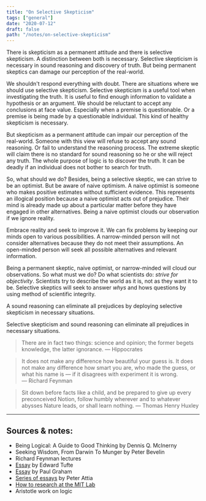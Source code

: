 ```yaml
---
title: "On Selective Skepticism"
tags: ["general"]
date: "2020-07-12"
draft: false
path: "/notes/on-selective-skepticism"
---
```

There is skepticism as a permanent attitude and there is selective skepticism. A distinction between both is necessary. Selective skepticism is necessary  in sound reasoning and discovery of truth. But being  permanent skeptics can damage our perception of the real-world.

We shouldn't respond everything with doubt. There are situations where we should use selective skepticism. Selective skepticism is a useful tool when investigating the truth. It is useful to find enough information to validate a hypothesis or an argument. We should be reluctant to accept any conclusions at face value. Especially when a premise is questionable. Or a premise is being made by a questionable individual. This kind of healthy skepticism is necessary.

But skepticism as a permanent attitude can impair our perception of the real-world. Someone with this view will refuse to accept any sound reasoning. Or fail to understand the reasoning process. The extreme skeptic will claim there is no standard for sound reasoning so he or she will reject any truth. The whole purpose of logic is to discover the truth. It can be deadly if an individual does not bother to search for truth.

So, what should we do? Besides, being a selective skeptic, we can strive to be an optimist. But be aware of naive optimism. A naive optimist is someone who makes positive estimates without sufficient evidence. This represents an illogical position because a naive optimist acts out of prejudice. Their mind is already made up about a particular matter before they have engaged in other alternatives. Being a naive optimist clouds our observation if we ignore reality.

Embrace reality and seek to improve it. We can fix problems by keeping our minds open to various possibilities. A narrow-minded person will not consider alternatives because they do not meet their assumptions. An open-minded person will seek all possible alternatives and relevant information.

Being a permanent skeptic, naive optimist, or narrow-minded will cloud our observations. So what must we do? Do what scientists do: _strive for objectivity_. Scientists try to describe the world as it is, not as they want it to be. Selective skeptics will seek to answer _whys_ and hows questions by using method of scientific integrity.

A sound reasoning can eliminate all prejudices by deploying selective skepticism in necessary situations.

Selective skepticism and sound reasoning can eliminate all prejudices in necessary situations.

> There are in fact two things: science and opinion; the former begets knowledge, the latter ignorance. — Hippocrates

> It does not make any difference how beautiful your guess is. It does not make any difference how smart you are, who made the guess, or what his name is — if it disagrees with experiment it is wrong. — Richard Feynman

> Sit down before facts like a child, and be prepared to give up every preconceived Notion, follow humbly wherever and to whatever abysses Nature leads, or shall learn nothing. — Thomas Henry Huxley

---

## Sources & notes:
- Being Logical: A Guide to Good Thinking by Dennis Q. McInerny
- Seeking Wisdom, From Darwin To Munger by Peter Bevelin
- Richard Feynman lectures
- [Essay](https://www.edwardtufte.com/tufte/hill) by Edward Tufte
- [Essay](http://paulgraham.com/hamming.html) by Paul Graham
- [Series of essays](https://peterattiamd.com/ns001/) by Peter Attia
- [How to research at the MIT Lab](http://dspace.mit.edu/bitstream/handle/1721.1/41487/AI_WP_316.pdf?sequence=4&isAllowed=y)
- Aristotle work on logic
